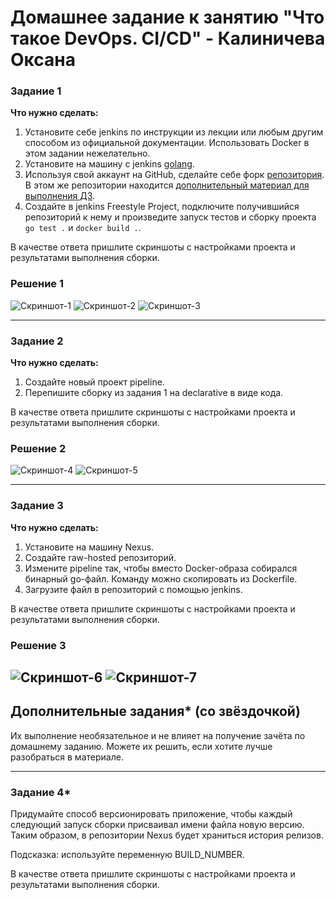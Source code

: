 # Домашнее задание к занятию "Что такое DevOps. CI/CD" - Калиничева Оксана

### Задание 1

**Что нужно сделать:**

1. Установите себе jenkins по инструкции из лекции или любым другим способом из официальной документации. Использовать Docker в этом задании нежелательно.
2. Установите на машину с jenkins [golang](https://golang.org/doc/install).
3. Используя свой аккаунт на GitHub, сделайте себе форк [репозитория](https://github.com/netology-code/sdvps-materials.git). В этом же репозитории находится [дополнительный материал для выполнения ДЗ](https://github.com/netology-code/sdvps-materials/blob/main/CICD/8.2-hw.md).
3. Создайте в jenkins Freestyle Project, подключите получившийся репозиторий к нему и произведите запуск тестов и сборку проекта ```go test .``` и  ```docker build .```.

В качестве ответа пришлите скриншоты с настройками проекта и результатами выполнения сборки.

### Решение 1

![Скриншот-1](https://github.com/oksana-kalinicheva/gitlab-hw/tree/main/img/Screenshot_1.jpg)
![Скриншот-2](https://github.com/oksana-kalinicheva/gitlab-hw/tree/main/img/Screenshot_2.jpg)
![Скриншот-3](https://github.com/oksana-kalinicheva/gitlab-hw/tree/main/img/Screenshot_3-1.jpg)

---
### Задание 2

**Что нужно сделать:**

1. Создайте новый проект pipeline.
2. Перепишите сборку из задания 1 на declarative в виде кода.

В качестве ответа пришлите скриншоты с настройками проекта и результатами выполнения сборки.

### Решение 2

![Скриншот-4](https://github.com/oksana-kalinicheva/gitlab-hw/tree/main/img/Screenshot_4.jpg)
![Скриншот-5](https://github.com/oksana-kalinicheva/gitlab-hw/tree/main/img/Screenshot_5.jpg)

---
### Задание 3

**Что нужно сделать:**

1. Установите на машину Nexus.
1. Создайте raw-hosted репозиторий.
1. Измените pipeline так, чтобы вместо Docker-образа собирался бинарный go-файл. Команду можно скопировать из Dockerfile.
1. Загрузите файл в репозиторий с помощью jenkins.

В качестве ответа пришлите скриншоты с настройками проекта и результатами выполнения сборки.


### Решение 3

![Скриншот-6](https://github.com/oksana-kalinicheva/gitlab-hw/tree/main/img/Screenshot_6.jpg)
![Скриншот-7](https://github.com/oksana-kalinicheva/gitlab-hw/tree/main/img/Screenshot_7.jpg)
---
## Дополнительные задания* (со звёздочкой)

Их выполнение необязательное и не влияет на получение зачёта по домашнему заданию. Можете их решить, если хотите лучше разобраться в материале.

---

### Задание 4*

Придумайте способ версионировать приложение, чтобы каждый следующий запуск сборки присваивал имени файла новую версию. Таким образом, в репозитории Nexus будет храниться история релизов.

Подсказка: используйте переменную BUILD_NUMBER.

В качестве ответа пришлите скриншоты с настройками проекта и результатами выполнения сборки.